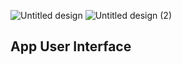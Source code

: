 ![Untitled design](https://github.com/CodeWithPiece/Online-Shopping/assets/145927850/2632ea37-6c42-4f4e-80ab-942dd76300cd)
![Untitled design (2)](https://github.com/CodeWithPiece/Online-Shopping/assets/145927850/ae84bc43-b179-4e25-ac86-8fecfaa3456d)
<h2 align="left">App User Interface</h2>
